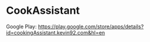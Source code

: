 # CookAssistant
Google Play:
https://play.google.com/store/apps/details?id=cookingAssistant.kevin92.com&hl=en
